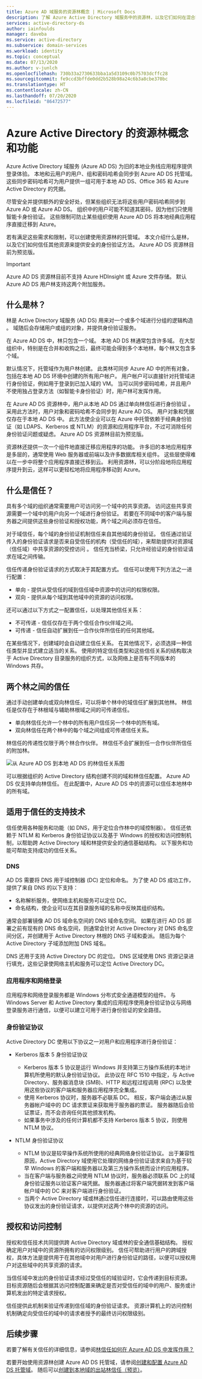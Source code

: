 ```yaml
---
title: Azure AD 域服务的资源林概念 | Microsoft Docs
description: 了解 Azure Active Directory 域服务中的资源林，以及它们如何在混合环境中的有限用户身份验证选项或安全问题方面使组织受益。
services: active-directory-ds
author: iainfoulds
manager: daveba
ms.service: active-directory
ms.subservice: domain-services
ms.workload: identity
ms.topic: conceptual
ms.date: 07/13/2020
ms.author: v-junlch
ms.openlocfilehash: 730b33a2730633bba1a5d3109c0b75703dcffc28
ms.sourcegitcommit: fe9ccd3bffde0dd2b528b98a24c6b3a8cbe370bc
ms.translationtype: HT
ms.contentlocale: zh-CN
ms.lasthandoff: 07/20/2020
ms.locfileid: "86472577"
---
```

# <a name="resource-forest-concepts-and-features-for-azure-active-directory-domain-services"></a>Azure Active Directory 的资源林概念和功能

Azure Active Directory 域服务 (Azure AD DS) 为旧的本地业务线应用程序提供登录体验。 本地和云用户的用户、组和密码哈希会同步到 Azure AD DS 托管域。 这些同步密码哈希可为用户提供一组可用于本地 AD DS、Office 365 和 Azure Active Directory 的凭据。

尽管安全并提供额外的安全好处，但某些组织无法将这些用户密码哈希同步到 Azure AD 或 Azure AD DS。 组织中的用户可能不知道其密码，因为他们只使用智能卡身份验证。 这些限制可防止某些组织使用 Azure AD DS 将本地经典应用程序直接迁移到 Azure。

若有满足这些需求和限制，可以创建使用资源林的托管域。 本文介绍什么是林，以及它们如何信任其他资源来提供安全的身份验证方法。 Azure AD DS 资源林目前为预览版。

> [!IMPORTANT]
> Azure AD DS 资源林目前不支持 Azure HDInsight 或 Azure 文件存储。 默认 Azure AD DS 用户林支持这两个附加服务。

## <a name="what-are-forests"></a>什么是林？

林是 Active Directory 域服务 (AD DS) 用来对一个或多个域进行分组的逻辑构造 。 域随后会存储用户或组的对象，并提供身份验证服务。

在 Azure AD DS 中，林只包含一个域。 本地 AD DS 林通常包含许多域。 在大型组织中，特别是在合并和收购之后，最终可能会得到多个本地林，每个林又包含多个域。

默认情况下，托管域作为用户林创建。 此类林可同步 Azure AD 中的所有对象，包括在本地 AD DS 环境中创建的所有用户帐户。 用户帐户可以直接针对托管域进行身份验证，例如用于登录到已加入域的 VM。 当可以同步密码哈希，并且用户不使用独占登录方法（如智能卡身份验证）时，用户林可发挥作用。

在 Azure AD DS 资源林中，用户从本地 AD DS 通过单向林信任进行身份验证 。 采用此方法时，用户对象和密码哈希不会同步到 Azure AD DS。 用户对象和凭据仅存在于本地 AD DS 中。 此方法使企业可以在 Azure 中托管依赖于经典身份验证（如 LDAPS、Kerberos 或 NTLM）的资源和应用程序平台，不过可消除任何身份验证问题或疑虑。 Azure AD DS 资源林目前为预览版。

资源林还提供一次一个组件地直接迁移应用程序的功能。 许多旧的本地应用程序是多层的，通常使用 Web 服务器或前端以及许多数据库相关组件。 这些层使得难以在一步中将整个应用程序直接迁移到云。 利用资源林，可以分阶段地将应用程序提升到云，这样可以更轻松地将应用程序移动到 Azure。

## <a name="what-are-trusts"></a>什么是信任？

具有多个域的组织通常需要用户可访问另一个域中的共享资源。 访问这些共享资源需要一个域中的用户向另一个域进行身份验证。 若要在不同域中的客户端与服务器之间提供这些身份验证和授权功能，两个域之间必须存在信任。

对于域信任，每个域的身份验证机制信任来自其他域的身份验证。 信任通过验证传入的身份验证请求是否来自受信任的机构（受信任的域），来帮助提供对资源域（信任域）中共享资源的受控访问 。 信任充当桥梁，只允许经验证的身份验证请求在域之间传输。

信任传递身份验证请求的方式取决于其配置方式。 信任可以使用下列方法之一进行配置：

* 单向 - 提供从受信任的域到信任域中资源中的访问的权限权限。
* 双向 - 提供从每个域到其他域中的资源的访问权限。

还可以通过以下方式之一配置信任，以处理其他信任关系：

* 不可传递 - 信任仅存在于两个信任合作伙伴域之间。
* 可传递 - 信任自动扩展到任一合作伙伴所信任的任何其他域。

在某些情况下，创建域时会自动建立信任关系。 在其他情况下，必须选择一种信任类型并显式建立适当的关系。 使用的特定信任类型和这些信任关系的结构取决于 Active Directory 目录服务的组织方式，以及网络上是否有不同版本的 Windows 共存。

## <a name="trusts-between-two-forests"></a>两个林之间的信任

通过手动创建单向或双向林信任，可以将单个林中的域信任扩展到其他林。 林信任是仅存在于林根域与辅助林根域之间的可传递信任。

* 单向林信任允许一个林中的所有用户信任另一个林中的所有域。
* 双向林信任在两个林中的每个域之间组成可传递信任关系。

林信任的传递性仅限于两个林合作伙伴。 林信任不会扩展到任一合作伙伴所信任的附加林。

![从 Azure AD DS 到本地 AD DS 的林信任关系图](./media/concepts-resource-forest/resource-forest-trust-relationship.png)

可以根据组织的 Active Directory 结构创建不同的域和林信任配置。 Azure AD DS 仅支持单向林信任。 在此配置中，Azure AD DS 中的资源可以信任本地林中的所有域。

## <a name="supporting-technology-for-trusts"></a>适用于信任的支持技术

信任使用各种服务和功能（如 DNS，用于定位合作林中的域控制器）。 信任还依赖于 NTLM 和 Kerberos 身份验证协议以及基于 Windows 的授权和访问控制机制，以帮助跨 Active Directory 域和林提供安全的通信基础结构。 以下服务和功能可帮助支持成功的信任关系。

### <a name="dns"></a>DNS

AD DS 需要将 DNS 用于域控制器 (DC) 定位和命名。 为了使 AD DS 成功工作，提供了来自 DNS 的以下支持：

* 名称解析服务，使网络主机和服务可以定位 DC。
* 命名结构，使企业可以在其目录服务域的名称中反映其组织结构。

通常会部署镜像 AD DS 域命名空间的 DNS 域命名空间。 如果在进行 AD DS 部署之前有现有的 DNS 命名空间，则通常会针对 Active Directory 对 DNS 命名空间分区，并创建用于 Active Directory 林根的 DNS 子域和委派。 随后为每个 Active Directory 子域添加附加 DNS 域名。

DNS 还用于支持 Active Directory DC 的定位。 DNS 区域使用 DNS 资源记录进行填充，这些记录使网络主机和服务可以定位 Active Directory DC。

### <a name="applications-and-net-logon"></a>应用程序和网络登录

应用程序和网络登录服务都是 Windows 分布式安全通道模型的组件。 与 Windows Server 和 Active Directory 集成的应用程序使用身份验证协议与网络登录服务进行通信，以便可以建立可用于进行身份验证的安全路径。

### <a name="authentication-protocols"></a>身份验证协议

Active Directory DC 使用以下协议之一对用户和应用程序进行身份验证：

* Kerberos 版本 5 身份验证协议
    * Kerberos 版本 5 协议是运行 Windows 并支持第三方操作系统的本地计算机所使用的默认身份验证协议。 此协议在 RFC 1510 中指定，与 Active Directory、服务器消息块 (SMB)、HTTP 和远程过程调用 (RPC) 以及使用这些协议的客户端和服务器应用程序完全集成。
    * 使用 Kerberos 协议时，服务器不必联系 DC。 相反，客户端会通过从服务器帐户域中的 DC 请求票证来获取用于服务器的票证。 服务器随后会验证票证，而不会咨询任何其他颁发机构。
    * 如果事务中涉及的任何计算机都不支持 Kerberos 版本 5 协议，则使用 NTLM 协议。

* NTLM 身份验证协议
    * NTLM 协议是较早操作系统所使用的经典网络身份验证协议。 出于兼容性原因，Active Directory 域使用它处理的网络身份验证请求来自为基于较早 Windows 的客户端和服务器以及第三方操作系统而设计的应用程序。
    * 当在客户端与服务器之间使用 NTLM 协议时，服务器必须联系 DC 上的域身份验证服务以验证客户端凭据。 服务器通过将客户端凭据转发到客户端帐户域中的 DC 来对客户端进行身份验证。
    * 当两个 Active Directory 域或林通过信任进行连接时，可以路由使用这些协议发出的身份验证请求，以提供对这两个林中的资源的访问。

## <a name="authorization-and-access-control"></a>授权和访问控制

授权和信任技术共同提供跨 Active Directory 域或林的安全通信基础结构。 授权确定用户对域中的资源所拥有的访问权限级别。 信任可帮助进行用户的跨域授权，具体方法是提供用于在其他域中对用户进行身份验证的路径，以便可以授权用户对这些域中的共享资源的请求。

当信任域中发出的身份验证请求经过受信任的域验证时，它会传递到目标资源。 目标资源随后会根据其访问控制配置来确定是否对受信任的域中的用户、服务或计算机发出的特定请求授权。

信任提供此机制来验证传递到信任域的身份验证请求。 资源计算机上的访问控制机制确定向受信任的域中的请求者授予的最终访问权限级别。

## <a name="next-steps"></a>后续步骤

若要了解有关信任的详细信息，请参阅[林信任如何在 Azure AD DS 中发挥作用？][concepts-trust]

若要开始使用资源林创建 Azure AD DS 托管域，请参阅[创建和配置 Azure AD DS 托管域][tutorial-create-advanced]。 随后可以[创建到本地域的出站林信任（预览）][create-forest-trust]。

<!-- LINKS - INTERNAL -->
[concepts-trust]: concepts-forest-trust.md
[tutorial-create-advanced]: tutorial-create-instance-advanced.md
[create-forest-trust]: tutorial-create-forest-trust.md


